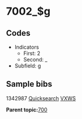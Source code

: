 # 7002\_$g

## Codes

-   Indicators
    -   First: 2
    -   Second: \_
-   Subfield: g

## Sample bibs

1342987 [Quicksearch](https://search.library.yale.edu/catalog/1342987) [VXWS](http://prodorbis.library.yale.edu:7014/vxws/GetHoldingsService?bibId=1342987)

**Parent topic:**[700](../../tags/700/700.md)

